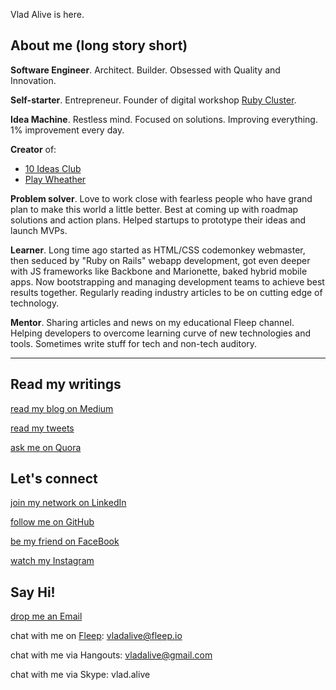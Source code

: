 Vlad Alive is here.

## About me (long story short)

**Software Engineer**. Architect. Builder. Obsessed with Quality and Innovation.

**Self-starter**. Entrepreneur. Founder of digital workshop [Ruby Cluster](https://rubycluster.com).

**Idea Machine**. Restless mind. Focused on solutions. Improving everything. 1% improvement every day. 

**Creator** of:

* [10 Ideas Club](https://10ideas.club)
* [Play Wheather](http://playweather.info)

**Problem solver**. Love to work close with fearless people who have grand plan to make this world a little better. Best at coming up with roadmap solutions and action plans. Helped startups to prototype their ideas and launch MVPs.

**Learner**. Long time ago started as HTML/CSS codemonkey webmaster, then seduced by "Ruby on Rails" webapp development, got even deeper with JS frameworks like Backbone and Marionette, baked hybrid mobile apps. Now bootstrapping and managing development teams to achieve best results together. Regularly reading industry articles to be on cutting edge of technology.

**Mentor**. Sharing articles and news on my educational Fleep channel. Helping developers to overcome learning curve of new technologies and tools. Sometimes write stuff for tech and non-tech auditory.

---

## Read my writings

[read my blog on Medium](https://m.vladalive.com)

[read my tweets](http://twitter.com/vladalive)

[ask me on Quora](https://www.quora.com/profile/Vlad-Alive)

## Let's connect

[join my network on LinkedIn](http://linkedin.com/in/vladalive)

[follow me on GitHub](http://github.com/vladalive)

[be my friend on FaceBook](https://www.facebook.com/vlad.alive)

[watch my Instagram](https://www.instagram.com/vlad_alive)

## Say Hi!

[drop me an Email](mailto:vladalive@gmail.com)

chat with me on [Fleep](https://fleep.io): vladalive@fleep.io

chat with me via Hangouts: vladalive@gmail.com

chat with me via Skype: vlad.alive
